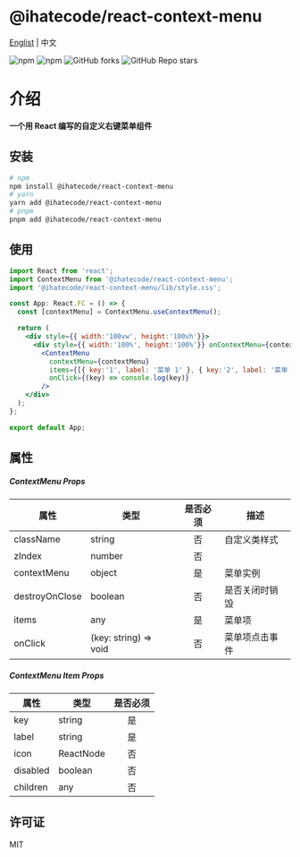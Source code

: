 # @ihatecode/react-context-menu

<a href="https://github.com/zctcode/react-context-menu/blob/main/README.md" target="_blank">Englist</a> | 中文

<p>
<img alt="npm" src="https://img.shields.io/npm/v/@ihatecode/react-context-menu?logo=npm&color=%234ac41c">
<img alt="npm" src="https://img.shields.io/npm/dm/@ihatecode/react-context-menu?logo=npm&color=%234ac41c">
<img alt="GitHub forks" src="https://img.shields.io/github/forks/zctcode/react-context-menu">
<img alt="GitHub Repo stars" src="https://img.shields.io/github/stars/zctcode/react-context-menu">
</p>

# 介绍
**一个用 React 编写的自定义右键菜单组件**

## 安装
```bash
# npm
npm install @ihatecode/react-context-menu
# yarn
yarn add @ihatecode/react-context-menu
# pnpm
pnpm add @ihatecode/react-context-menu
```

## 使用

```jsx
import React from 'react';
import ContextMenu from '@ihatecode/react-context-menu';
import '@ihatecode/react-context-menu/lib/style.css';

const App: React.FC = () => {
  const [contextMenu] = ContextMenu.useContextMenu();

  return (
    <div style={{ width:'100vw', height:'100vh'}}>
      <div style={{ width:'100%', height:'100%'}} onContextMenu={contextMenu.onContextMenu}></div>
        <ContextMenu
          contextMenu={contextMenu}
          items={[{ key:'1', label: '菜单 1' }, { key:'2', label: '菜单 2' }]}
          onClick={(key) => console.log(key)}
        />
    </div>
  );
};

export default App;
```

## 属性
##### ContextMenu Props
|属性|类型|是否必须|描述|
|-|-|:-:|-|
|className|string|否|自定义类样式|
|zIndex|number|否||
|contextMenu|object|是|菜单实例|
|destroyOnClose|boolean|否|是否关闭时销毁|
|items|any|是|菜单项|
|onClick|(key: string) => void|否|菜单项点击事件|

##### ContextMenu Item Props
|属性|类型|是否必须
|-|-|:-:
|key|string|是|
|label|string|是|
|icon|ReactNode|否|
|disabled|boolean|否|
|children|any|否|

## 许可证
MIT